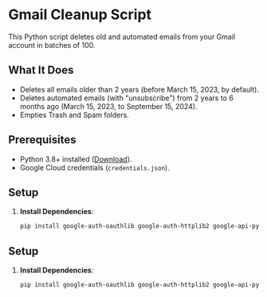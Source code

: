 # Gmail Cleanup Script

This Python script deletes old and automated emails from your Gmail account in batches of 100.

## What It Does
- Deletes all emails older than 2 years (before March 15, 2023, by default).
- Deletes automated emails (with "unsubscribe") from 2 years to 6 months ago (March 15, 2023, to September 15, 2024).
- Empties Trash and Spam folders.

## Prerequisites
- Python 3.8+ installed ([Download](https://www.python.org/downloads/)).
- Google Cloud credentials (`credentials.json`).

## Setup
1. **Install Dependencies**:
   ```bash
   pip install google-auth-oauthlib google-auth-httplib2 google-api-python-client
## Setup
1. **Install Dependencies**:
   ```bash
   pip install google-auth-oauthlib google-auth-httplib2 google-api-python-client
